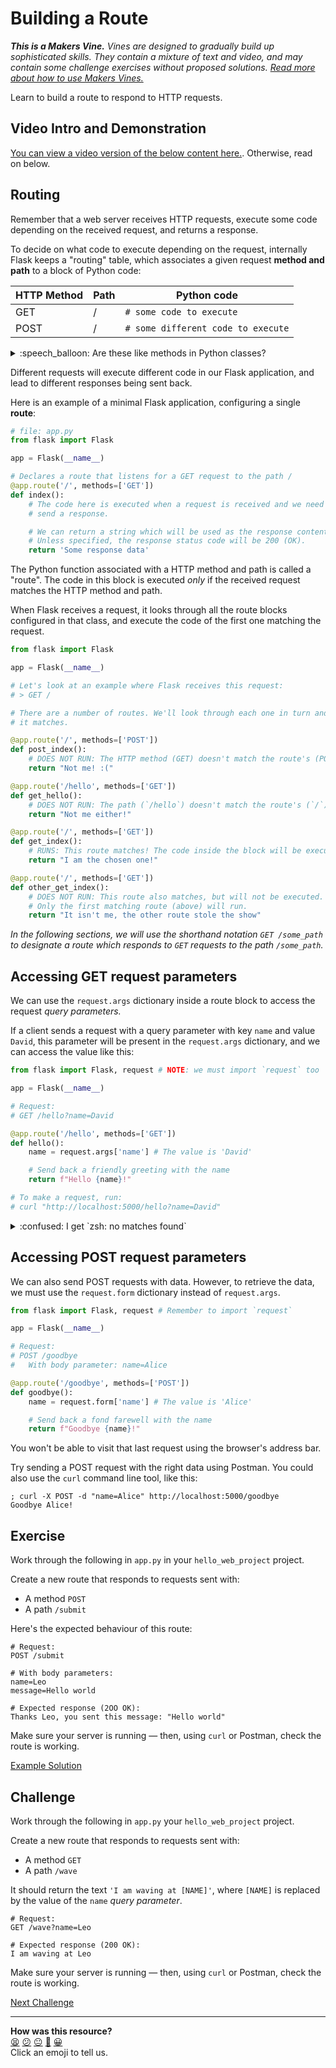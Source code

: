 # Building a Route

_**This is a Makers Vine.** Vines are designed to gradually build up
sophisticated skills. They contain a mixture of text and video, and may contain
some challenge exercises without proposed solutions. [Read more about how to use
Makers
Vines.](https://github.com/makersacademy/course/blob/main/labels/vines.md)_

Learn to build a route to respond to HTTP requests.

<!-- OMITTED -->

## Video Intro and Demonstration

[You can view a video version of the below content here.](https://www.youtube.com/watch?v=xBz6_cRfr78&t=0s). Otherwise, read on below.

## Routing

Remember that a web server receives HTTP requests, execute some code depending
on the received request, and returns a response.

To decide on what code to execute depending on the request, internally Flask
keeps a "routing" table, which associates a given request **method and path** to
a block of Python code:

| HTTP Method | Path | Python code                        |
| ----------- | ---- | ---------------------------------- |
| GET         | /    | `# some code to execute`           |
| POST        | /    | `# some different code to execute` |

<details>
  <summary>:speech_balloon: Are these like methods in Python classes?</summary>

  ---

  No. These are a different kind of method — a HTTP method.

  Each HTTP request comes with a label called a method which tells the server
  what kind of request it is. Common methods are GET (usually used to retrieve
  data) and POST (usually used to send data).

  ---

</details>

Different requests will execute different code in our Flask application, and
lead to different responses being sent back.

Here is an example of a minimal Flask application, configuring a single
**route**:

```python
# file: app.py
from flask import Flask

app = Flask(__name__)

# Declares a route that listens for a GET request to the path /
@app.route('/', methods=['GET'])
def index():
    # The code here is executed when a request is received and we need to 
    # send a response. 

    # We can return a string which will be used as the response content.
    # Unless specified, the response status code will be 200 (OK).
    return 'Some response data'
```

The Python function associated with a HTTP method and path is called a "route".
The code in this block is executed _only_ if the received request matches the
HTTP method and path.

When Flask receives a request, it looks through all the route blocks configured
in that class, and execute the code of the first one matching the request.

```python
from flask import Flask

app = Flask(__name__)

# Let's look at an example where Flask receives this request:
# > GET /

# There are a number of routes. We'll look through each one in turn and see if
# it matches.

@app.route('/', methods=['POST'])
def post_index():
    # DOES NOT RUN: The HTTP method (GET) doesn't match the route's (POST)
    return "Not me! :("

@app.route('/hello', methods=['GET'])
def get_hello():
    # DOES NOT RUN: The path (`/hello`) doesn't match the route's (`/`)
    return "Not me either!"

@app.route('/', methods=['GET'])
def get_index():
    # RUNS: This route matches! The code inside the block will be executed now.
    return "I am the chosen one!"

@app.route('/', methods=['GET'])
def other_get_index():
    # DOES NOT RUN: This route also matches, but will not be executed.
    # Only the first matching route (above) will run.
    return "It isn't me, the other route stole the show"
```

_In the following sections, we will use the shorthand notation `GET /some_path`
to designate a route which responds to `GET` requests to the path `/some_path`._

## Accessing GET request parameters

We can use the `request.args` dictionary inside a route block to access the
request _query parameters._

If a client sends a request with a query parameter with key `name` and value
`David`, this parameter will be present in the `request.args` dictionary, and we
can access the value like this:

```python
from flask import Flask, request # NOTE: we must import `request` too

app = Flask(__name__)

# Request:
# GET /hello?name=David

@app.route('/hello', methods=['GET'])
def hello():
    name = request.args['name'] # The value is 'David'

    # Send back a friendly greeting with the name
    return f"Hello {name}!"

# To make a request, run:
# curl "http://localhost:5000/hello?name=David"
```

<details>
  <summary>:confused: I get `zsh: no matches found`</summary>

  ---

  For the terminal, `?` is a special character. If you see this error it is
  probably because you haven't quoted the URL like this:

  ```shell
  ; curl "http://localhost:5000/hello?name=David"
  ```

  The quotes tell the terminal, "No, really, I mean a literal question mark!"

  ---

</details>

## Accessing POST request parameters

We can also send POST requests with data. However, to retrieve the data, we must
use the `request.form` dictionary instead of `request.args`.

```python
from flask import Flask, request # Remember to import `request`

app = Flask(__name__)

# Request:
# POST /goodbye
#   With body parameter: name=Alice

@app.route('/goodbye', methods=['POST'])
def goodbye():
    name = request.form['name'] # The value is 'Alice'

    # Send back a fond farewell with the name
    return f"Goodbye {name}!"

```

You won't be able to visit that last request using the browser's address bar.

Try sending a POST request with the right data using Postman. You could also use
the `curl` command line tool, like this:

```shell
; curl -X POST -d "name=Alice" http://localhost:5000/goodbye
Goodbye Alice!
```

## Exercise

Work through the following in `app.py` in your `hello_web_project` project.

Create a new route that responds to requests sent with:
  * A method `POST`
  * A path `/submit`

Here's the expected behaviour of this route:

```
# Request:
POST /submit

# With body parameters:
name=Leo
message=Hello world

# Expected response (2OO OK):
Thanks Leo, you sent this message: "Hello world"
```

Make sure your server is running — then, using `curl` or Postman, check the
route is working.

[Example Solution](https://www.youtube.com/watch?v=xBz6_cRfr78&t=1020s)

## Challenge

Work through the following in `app.py` your `hello_web_project` project.

Create a new route that responds to requests sent with:
  * A method `GET`
  * A path `/wave`

It should return the text `'I am waving at [NAME]'`, where `[NAME]` is replaced
by the value of the `name` _query parameter_.

```
# Request:
GET /wave?name=Leo

# Expected response (200 OK):
I am waving at Leo
```

Make sure your server is running — then, using `curl` or Postman, check the
route is working.


[Next Challenge](03_test_driving_a_route.md)

<!-- BEGIN GENERATED SECTION DO NOT EDIT -->

---

**How was this resource?**  
[😫](https://airtable.com/shrUJ3t7KLMqVRFKR?prefill_Repository=makersacademy%2Fweb-applications-in-python&prefill_File=challenges%2F02_building_a_route.md&prefill_Sentiment=😫) [😕](https://airtable.com/shrUJ3t7KLMqVRFKR?prefill_Repository=makersacademy%2Fweb-applications-in-python&prefill_File=challenges%2F02_building_a_route.md&prefill_Sentiment=😕) [😐](https://airtable.com/shrUJ3t7KLMqVRFKR?prefill_Repository=makersacademy%2Fweb-applications-in-python&prefill_File=challenges%2F02_building_a_route.md&prefill_Sentiment=😐) [🙂](https://airtable.com/shrUJ3t7KLMqVRFKR?prefill_Repository=makersacademy%2Fweb-applications-in-python&prefill_File=challenges%2F02_building_a_route.md&prefill_Sentiment=🙂) [😀](https://airtable.com/shrUJ3t7KLMqVRFKR?prefill_Repository=makersacademy%2Fweb-applications-in-python&prefill_File=challenges%2F02_building_a_route.md&prefill_Sentiment=😀)  
Click an emoji to tell us.

<!-- END GENERATED SECTION DO NOT EDIT -->
